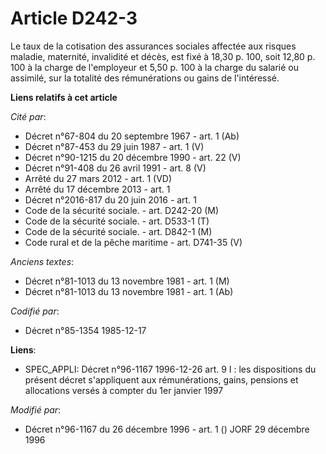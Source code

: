 # Article D242-3

Le taux de la cotisation des assurances sociales affectée aux risques maladie, maternité, invalidité et décès, est fixé à
18,30 p. 100, soit 12,80 p. 100 à la charge de l'employeur et 5,50 p. 100 à la charge du salarié ou assimilé, sur la totalité
des rémunérations ou gains de l'intéressé.

**Liens relatifs à cet article**

_Cité par_:

  - Décret n°67-804 du 20 septembre 1967 - art. 1 (Ab)
  - Décret n°87-453 du 29 juin 1987 - art. 1 (V)
  - Décret n°90-1215 du 20 décembre 1990 - art. 22 (V)
  - Décret n°91-408 du 26 avril 1991 - art. 8 (V)
  - Arrêté du 27 mars 2012 - art. 1 (VD)
  - Arrêté du 17 décembre 2013 - art. 1
  - Décret n°2016-817 du 20 juin 2016 - art. 1
  - Code de la sécurité sociale. - art. D242-20 (M)
  - Code de la sécurité sociale. - art. D533-1 (T)
  - Code de la sécurité sociale. - art. D842-1 (M)
  - Code rural et de la pêche maritime - art. D741-35 (V)

_Anciens textes_:

  - Décret n°81-1013 du 13 novembre 1981 - art. 1 (M)
  - Décret n°81-1013 du 13 novembre 1981 - art. 1 (Ab)

_Codifié par_:

  - Décret n°85-1354 1985-12-17

**Liens**:

  - SPEC_APPLI: Décret n°96-1167 1996-12-26 art. 9 I : les dispositions du présent décret s'appliquent aux rémunérations, gains, pensions et allocations versés à compter du 1er janvier 1997

_Modifié par_:

  - Décret n°96-1167 du 26 décembre 1996 - art. 1 () JORF 29 décembre 1996
